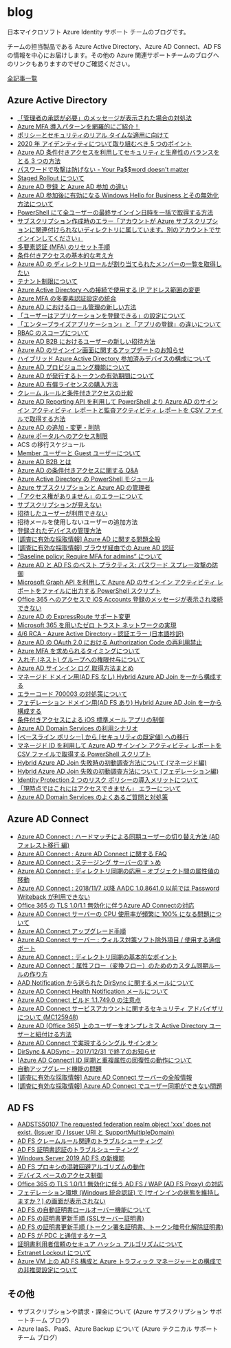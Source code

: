 # blog
日本マイクロソフト Azure Identity サポート チームのブログです。

チームの担当製品である Azure Active Directory、Azure AD Connect、AD FS の情報を中心にお届けします。その他の Azure 関連サポートチームのブログへのリンクもありますのでぜひご確認ください。

[全記事一覧](https://jpazureid.github.io/blog/archives/)

## Azure Active Directory

- [「管理者の承認が必要」のメッセージが表示された場合の対処法](./articles/azure-active-directory/azure-ad-consent-framework.md)
- [Azure MFA 導入パターンを網羅的にご紹介！](./articles/azure-active-directory/MFA_configuration_scenarios.md)
- [ポリシーとセキュリティのリアル タイムな適用に向けて](./articles/azure-active-directory/moving-towards-real-time-policy-and-security-enforcement.md)
- [2020 年 アイデンティティについて取り組むべき 5 つのポイント](./articles/azure-active-directory/5-identity-priorities-for-2020.md)
- [Azure AD 条件付きアクセスを利用してセキュリティと生産性のバランスをとる 3 つの方法](./articles/azure-active-directory/3-ways-aad-ca-balances-security-and-productivity.md)
- [パスワードで攻撃は防げない - Your Pa$$word doesn't matter](./articles/azure-active-directory/your-password-doesnt-matter.md)
- [Staged Rollout について](./articles/azure-active-directory/about-staged-rollout.md)
- [Azure AD 登録 と Azure AD 参加 の違い](./articles/azure-active-directory/azure-ad-join-vs-azure-ad-device-registration.md)
- [Azure AD 参加後に有効になる Windows Hello for Business とその無効化方法について](./articles/azure-active-directory/how-to-disable-whfb.md)
- [PowerShell にて全ユーザーの最終サインイン日時を一括で取得する方法](./articles/azure-active-directory/last-signin-reports.md)
- [サブスクリプション作成時のエラー「アカウントが Azure サブスクリプションに関連付けられないディレクトリに属しています。別のアカウントでサインインしてください」](./articles/azure-active-directory/create-subscription-error.md)
- [多要素認証 (MFA) のリセット手順](./articles/azure-active-directory/mfa-reset.md)
- [条件付きアクセスの基本的な考え方](./articles/azure-active-directory/conditional-access-basic.md)
- [Azure AD の ディレクトリロールが割り当てられたメンバーの一覧を取得したい](./articles/azure-active-directory/output-directory-roll-members.md)
- [テナント制限について](./articles/azure-active-directory/tenant-restriction.md)
- [Azure Active Directory への接続で使用する IP アドレス範囲の変更](./articles/azure-active-directory/changed_aad_ip_range.md)
- [Azure MFA の多要素認証設定の統合](./articles/azure-active-directory/mfasetupinteg.md)
- [Azure AD におけるロール管理の新しい方法](./articles/azure-active-directory/roles-and-administrators.md)
- [「ユーザーはアプリケーションを登録できる」の設定について](./articles/azure-active-directory/users-can-register-applications.md)
- [「エンタープライズアプリケーション」と「アプリの登録」の違いについて](./articles/azure-active-directory/enterprise-applications-app-registrations.md)
- [RBAC のスコープについて](./articles/azure-active-directory/about-rbac.md)
- [Azure AD B2B におけるユーザーの新しい招待方法](./articles/azure-active-directory/b2b-invitation.md)
- [Azure AD のサインイン画面に関するアップデートのお知らせ](./articles/azure-active-directory/azure-ad-sign-in-experience.md)
- [ハイブリッド Azure Active Directory 参加済みデバイスの構成について](./articles/azure-active-directory/hybrid-azuread-joined-devices-setup.md)
- [Azure AD プロビジョニング機能について](./articles/azure-active-directory/azure-ad-provisioning.md)
- [Azure AD が発行するトークンの有効期間について](./articles/azure-active-directory/aad-token-lifetime.md)
- [Azure AD 有償ライセンスの購入方法](./articles/azure-active-directory/azure-ad-purchase.md)
- [クレーム ルールと条件付きアクセスの比較](./articles/active-directory-federation-service/claim-rule-conditional-access.md)
- [Azure AD Reporting API を利用して PowerShell より Azure AD のサインイン アクティビティ レポートと監査アクティビティ レポートを CSV ファイルで取得する方法](./articles/azure-active-directory/azure-ad-reporting-api.md)
- [Azure AD の追加・変更・削除](./articles/azure-active-directory/add-modify-delete-directory.md)
- [Azure ポータルへのアクセス制限](./articles/azure-active-directory/access-restriction-azure-portal.md)
- ACS の移行スケジュール
- [Member ユーザーと Guest ユーザーについて](./articles/azure-active-directory/member-and-guest-user.md)
- [Azure AD B2B とは](./articles/azure-active-directory/what-is-b2b.md)
- [Azure AD の条件付きアクセスに関する Q&A](./articles/azure-active-directory/qanda-conditional-access.md)
- [Azure Active Directory の PowerShell モジュール](./articles/azure-active-directory/powershell-module.md)
- [Azure サブスクリプションと Azure AD の管理者](./articles/azure-active-directory/subscription-azure-ad-relationship.md)
- [「アクセス権がありません」のエラーについて](./articles/azure-active-directory/azuread-access-denied.md)
- [サブスクリプションが見えない](./articles/azure-active-directory/subscription-azuread.md)
- [招待したユーザーが利用できない](./articles/azure-active-directory/azuread-b2b-troubleshooting.md)
- 招待メールを使用しないユーザーの追加方法
- [登録されたデバイスの管理方法](./articles/azure-active-directory/registerd_device_managemant.md)
- [[調査に有効な採取情報] Azure AD に関する問題全般](./articles/azure-active-directory/troubleshoot-azure-ad.md)
- [[調査に有効な採取情報] ブラウザ経由での Azure AD 認証](./articles/azure-active-directory/troubleshoot-browser-auth.md)
- [“Baseline policy: Require MFA for admins” について](./articles/azure-active-directory/about-baseline-policy-require-mfa-for-admins.md)
- [Azure AD と AD FS のベスト プラクティス: パスワード スプレー攻撃の防御](./articles/azure-active-directory/password-sprey-attack.md)
- [Microsoft Graph API を利用して Azure AD のサインイン アクティビティ レポートをファイルに出力する PowerShell スクリプト](./articles/azure-active-directory/microsoft-graph-api-signin-activity-reports.md)
- [Office 365 へのアクセスで iOS Accounts 登録のメッセージが表示され接続できない](./articles/azure-active-directory/ios-accounts.md)
- [Azure AD の ExpressRoute サポート変更](./articles/azure-active-directory/expressroute-support.md)
- [Microsoft 365 を用いたゼロ トラスト ネットワークの実現](./articles/azure-active-directory/zero-trust-network.md)
- [4/6 RCA - Azure Active Directory - 認証エラー (日本語抄訳)](./articles/azure-active-directory/20180406-rca-azure-ad.md)
- [Azure AD の OAuth 2.0 における Authorization Code の再利用禁止](./articles/azure-active-directory/do-not-use-authorization-code.md)
- [Azure MFA を求められるタイミングについて](./articles/azure-active-directory/azure-mfa-timing.md)
- [入れ子 (ネスト) グループへの権限付与について](./articles/azure-active-directory/nesting-group.md)
- [Azure AD サインイン ログ 取得方法まとめ](./articles/azure-active-directory/how-to-get-sign-in-logs.md)
- [マネージド ドメイン用(AD FS なし) Hybrid Azure AD Join を一から構成する](./articles/azure-active-directory/how-to-create-hybridazureadjoin-managed.md)
- [エラーコード 700003 の対処策について](./articles/azure-active-directory/what-to-do-errorcode-700003.md)
- [フェデレーション ドメイン用(AD FS あり) Hybrid Azure AD Join を一から構成する](./articles/azure-active-directory/how-to-create-hybridazureadjoin-federated.md)
- [条件付きアクセスによる iOS 標準メール アプリの制御](./articles/azure-active-directory/control-ios-nativemailapp-by-conditionalaccess.md)
- [Azure AD Domain Services の利用シナリオ](./articles/azure-active-directory/azure-ad-ds-scenario.md)
- [[ベースライン ポリシー] から [セキュリティの既定値] への移行](./articles/azure-active-directory/azure-ad-security-defaults.md)
- [マネージド ID を利用して Azure AD サインイン アクティビティ レポートを CSV ファイルで取得する PowerShell スクリプト](./articles/azure-active-directory/microsoft-graph-api-signin-activity-reports-v2.md)
- [Hybrid Azure AD Join 失敗時の初動調査方法について (マネージド編)](./articles/azure-active-directory/troubleshoot-hybrid-azure-ad-join-managed.md)
- [Hybrid Azure AD Join 失敗の初動調査方法について (フェデレーション編)](./articles/azure-active-directory/troubleshoot-hybrid-azure-ad-join-federated.md)
- [Identity Protection 2 つのリスク ポリシーの導入メリットについて](./articles/azure-active-directory/identity-protection-riskpolicy-introducation.md)
- [「現時点ではこれにはアクセスできません」 エラーについて](articles/azure-active-directory/conditional-cannot-access-rightnow.md)
- [Azure AD Domain Services のよくあるご質問と対処策](./articles/azure-active-directory/azure-ad-ds-qa.md)


## Azure AD Connect

- [Azure AD Connect : ハードマッチによる同期ユーザーの切り替え方法 (AD フォレスト移行 編)](./articles/azure-active-directory-connect/aadc_hardmatch.md)
- [Azure AD Connect : Azure AD Connect に関する FAQ](./articles/azure-active-directory-connect/azureadconnect_faq.md)
- [Azure AD Connect : ステージング サーバーのすゝめ](./articles/azure-active-directory-connect/introduction-staging-server.md)
- [Azure AD Connect : ディレクトリ同期の応用 – オブジェクト間の属性値の移動](./articles/azure-active-directory-connect/move-attribute-values-between-objects.md)
- [Azure AD Connect : 2018/11/7 以降 AADC 1.0.8641.0 以前では Password Writeback が利用できない](./articles/azure-active-directory-connect/cantphsback-aadc.md)
- [Office 365 の TLS 1.0/1.1 無効化に伴うAzure AD Connectの対応](./articles/azure-active-directory-connect/azure-ad-connect-tls.md)
- [Azure AD Connect サーバーの CPU 使用率が頻繁に 100% になる問題について](./articles/azure-active-directory-connect/problem-cpu-usage-100-aadc-server.md)
- [Azure AD Connect アップグレード手順](./articles/azure-active-directory-connect/how-to-upgrade.md)
- [Azure AD Connect サーバー : ウィルス対策ソフト除外項目 / 使用する通信ポート](./articles/azure-active-directory-connect/port-used-by-aadc.md)
- [Azure AD Connect : ディレクトリ同期の基本的なポイント](./articles/azure-active-directory-connect/basic-points-directory-synchronization.md)
- [Azure AD Connect：属性フロー（変換フロー）のためのカスタム同期ルールの作り方](./articles/azure-active-directory-connect/how-to-create-a-custom-aadsync-synchronization-rule.md)
- [AAD Notification から送られた DirSync に関するメールについて](./articles/azure-active-directory-connect/aad-notification.md)
- [Azure AD Connect Health Notification メールについて](./articles/azure-active-directory-connect/azure-ad-connect-health-notification.md)
- [Azure AD Connect ビルド 1.1.749.0 の注意点](./articles/azure-active-directory-connect/azure-ad-connect-117490.md)
- [Azure AD Connect サービスアカウントに関するセキュリティ アドバイザリについて (MC125948)](./articles/azure-active-directory-connect/azure-ad-connect-mc125948.md)
- [Azure AD (Office 365) 上のユーザーをオンプレミス Active Directory ユーザーと紐付ける方法](./articles/azure-active-directory-connect/upn-hard-match.md)
- [Azure AD Connect で実現するシングル サインオン](./articles/azure-active-directory-connect/seamless-sso.md)
- [DirSync & ADSync – 2017/12/31 で終了のお知らせ](./articles/azure-active-directory-connect/dirsync-adsync-20171231.md)
- [[Azure AD Connect] ID 同期と重複属性の回復性の動作について](./articles/azure-active-directory-connect/duplicate-attribute-recoverability-behavior.md)
- [自動アップグレード機能の問題](./articles/azure-active-directory-connect/auto-upgrade-issue.md)
- [[調査に有効な採取情報] Azure AD Connect サーバーの全般情報](./articles/azure-active-directory-connect/general-information.md)
- [[調査に有効な採取情報] Azure AD Connect でユーザー同期ができない問題](./articles/azure-active-directory-connect/problem-user-synchronize.md)

## AD FS

- [AADSTS50107 The requested federation realm object 'xxx' does not exist. (Issuer ID / Issuer URI と SupportMultipleDomain)](./articles/active-directory-federation-service/adfs-AADSTS50107.md)
- [AD FS クレームルール関連のトラブルシューティング](./articles/active-directory-federation-service/adfs-crule-ts.md)
- [AD FS 証明書認証のトラブルシューティング](./articles/active-directory-federation-service/adfs-cba-ts.md)
- [Windows Server 2019 AD FS の新機能](./articles/active-directory-federation-service/2019adfs.md)
- [AD FS プロキシの混雑回避アルゴリズムの動作](./articles/active-directory-federation-service/congestion_avoidance_algorithm.md)
- [デバイス ベースのアクセス制御](./articles/azure-active-directory/device-based-access-control.md)
- [Office 365 の TLS 1.0/1.1 無効化に伴う AD FS / WAP (AD FS Proxy) の対応](./articles/active-directory-federation-service/adfs-tls12.md)
- [フェデレーション環境 (Windows 統合認証) で [サインインの状態を維持しますか？] の画面が表示されない](./articles/active-directory-federation-service/kmsi-not-shown-wia.md)
- [AD FS の自動証明書ロールオーバー機能について](./articles/active-directory-federation-service/ad-fs-auto-rollover.md)
- [AD FS の証明書更新手順 (SSLサーバー証明書)](./articles/active-directory-federation-service/update-ssl-server-certificate.md)
- [AD FS の証明書更新手順 (トークン署名証明書、トークン暗号化解除証明書)](./articles/active-directory-federation-service/update-token-certificate.md)
- [AD FS が PDC と通信するケース](./articles/active-directory-federation-service/case-of-pdc.md)
- [証明書利用者信頼のセキュア ハッシュ アルゴリズムについて](./articles/active-directory-federation-service/secure-hash.md)
- [Extranet Lockout について](./articles/active-directory-federation-service/about-extranet-lockout.md)
- [Azure VM 上の AD FS 構成と Azure トラフィック マネージャーとの構成での非推奨設定について](./articles/active-directory-federation-service/azure-traffic-manager.md)

## その他
- サブスクリプションや請求・課金について (Azure サブスクリプション サポートチーム ブログ)
- Azure IaaS、PaaS、Azure Backup について (Azure テクニカル サポートチーム ブログ)
